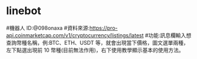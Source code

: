 # linebot

#機器人 ID:@098onaxa #資料來源:https://pro-api.coinmarketcap.com/v1/cryptocurrency/listings/latest #功能:訊息欄輸入想查詢幣種名稱，例:BTC、ETH、USDT 等，就會出現當下價格，圖文選單兩種，左下點選出現前 10 幣種(目前無法作用)，右下使用教學顯示基本的使用方法。
